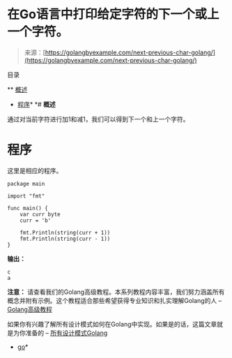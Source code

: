 <!--yml

类别：未分类

日期：2024-10-13 06:52:10

-->

# 在Go语言中打印给定字符的下一个或上一个字符。

> 来源：[https://golangbyexample.com/next-previous-char-golang/](https://golangbyexample.com/next-previous-char-golang/)

目录

**   [概述](#Overview "Overview")

+   [程序](#Program "Program")*  *# **概述**

通过对当前字符进行加1和减1，我们可以得到下一个和上一个字符。

# **程序**

这里是相应的程序。

```
package main

import "fmt"

func main() {
	var curr byte
	curr = 'b'

	fmt.Println(string(curr + 1))
	fmt.Println(string(curr - 1))
} 
```

**输出：**

```
c
a
```

**注意：** 请查看我们的Golang高级教程。本系列教程内容丰富，我们努力涵盖所有概念并附有示例。这个教程适合那些希望获得专业知识和扎实理解Golang的人 – [Golang高级教程](https://golangbyexample.com/golang-comprehensive-tutorial/)

如果你有兴趣了解所有设计模式如何在Golang中实现。如果是的话，这篇文章就是为你准备的 – [所有设计模式Golang](https://golangbyexample.com/all-design-patterns-golang/)

+   [go](https://golangbyexample.com/tag/go/)*
